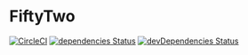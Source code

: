 # FiftyTwo

[![CircleCI](https://circleci.com/gh/oohnoitz/fifty-two-web.svg?style=shield)](https://circleci.com/gh/oohnoitz/fifty-two-web)
[![dependencies Status](https://david-dm.org/oohnoitz/fifty-two-web/status.svg)](https://david-dm.org/oohnoitz/fifty-two-web)
[![devDependencies Status](https://david-dm.org/oohnoitz/fifty-two-web/dev-status.svg)](https://david-dm.org/oohnoitz/fifty-two-web?type=dev)
